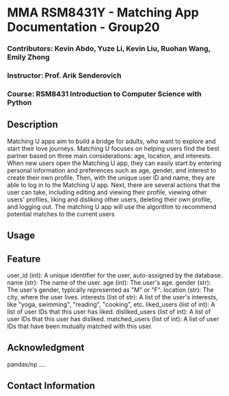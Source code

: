 # MMA RSM8431Y - Matching App Documentation - Group20 
### Contributors: Kevin Abdo, Yuze Li, Kevin Liu, Ruohan Wang, Emily Zhong
### Instructor: Prof. Arik Senderovich
### Course: RSM8431 Introduction to Computer Science with Python 

## Description
Matching U apps aim to build a bridge for adults, who want to explore and start their love journeys. Matching U focuses on helping users find the best partner based on three main considerations: age, location, and interests. When new users open the Matching U app, they can easily start by entering personal information and preferences such as age, gender, and interest to create their own profile. Then, with the unique user ID and name, they are able to log in to the Matching U app. Next, there are several actions that the user can take, including editing and viewing their profile, viewing other users' profiles, liking and disliking other users, deleting their own profile, and logging out. The matching U app will use the algorithm to recommend potential matches to the current users

 
 ## Usage











 
 ## Feature
user_id (int): A unique identifier for the user, auto-assigned by the database.
name (str): The name of the user.
age (int): The user's age.
gender (str): The user's gender, typically represented as "M" or "F".
location (str): The city, where the user lives.
interests (list of str): A list of the user's interests, like "yoga, swimming", "reading", "cooking", etc.
liked_users (list of int): A list of user IDs that this user has liked.
disliked_users (list of int): A list of user IDs that this user has disliked.
matched_users (list of int): A list of user IDs that have been mutually matched with this user.









 
 
 ## Acknowledgment 
pandas/np
....







 
 ## Contact Information
 
 
 
